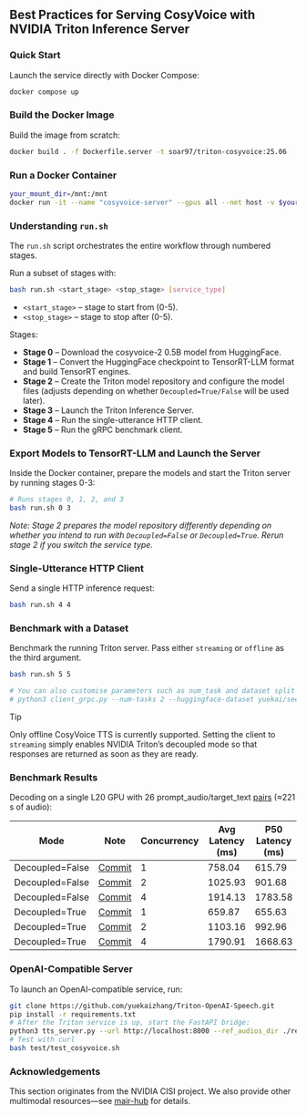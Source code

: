 ## Best Practices for Serving CosyVoice with NVIDIA Triton Inference Server

### Quick Start
Launch the service directly with Docker Compose:
```sh
docker compose up
```

### Build the Docker Image
Build the image from scratch:
```sh
docker build . -f Dockerfile.server -t soar97/triton-cosyvoice:25.06
```

### Run a Docker Container
```sh
your_mount_dir=/mnt:/mnt
docker run -it --name "cosyvoice-server" --gpus all --net host -v $your_mount_dir --shm-size=2g soar97/triton-cosyvoice:25.06
```

### Understanding `run.sh`
The `run.sh` script orchestrates the entire workflow through numbered stages.

Run a subset of stages with:
```sh
bash run.sh <start_stage> <stop_stage> [service_type]
```
- `<start_stage>` – stage to start from (0-5).
- `<stop_stage>`  – stage to stop after (0-5).

Stages:
- **Stage 0** – Download the cosyvoice-2 0.5B model from HuggingFace.
- **Stage 1** – Convert the HuggingFace checkpoint to TensorRT-LLM format and build TensorRT engines.
- **Stage 2** – Create the Triton model repository and configure the model files (adjusts depending on whether `Decoupled=True/False` will be used later).
- **Stage 3** – Launch the Triton Inference Server.
- **Stage 4** – Run the single-utterance HTTP client.
- **Stage 5** – Run the gRPC benchmark client.

### Export Models to TensorRT-LLM and Launch the Server
Inside the Docker container, prepare the models and start the Triton server by running stages 0-3:
```sh
# Runs stages 0, 1, 2, and 3
bash run.sh 0 3
```
*Note: Stage 2 prepares the model repository differently depending on whether you intend to run with `Decoupled=False` or `Decoupled=True`. Rerun stage 2 if you switch the service type.*

### Single-Utterance HTTP Client
Send a single HTTP inference request:
```sh
bash run.sh 4 4
```

### Benchmark with a Dataset
Benchmark the running Triton server. Pass either `streaming` or `offline` as the third argument.
```sh
bash run.sh 5 5

# You can also customise parameters such as num_task and dataset split directly:
# python3 client_grpc.py --num-tasks 2 --huggingface-dataset yuekai/seed_tts_cosy2 --split-name test_zh --mode [streaming|offline]
```
> [!TIP]
> Only offline CosyVoice TTS is currently supported. Setting the client to `streaming` simply enables NVIDIA Triton’s decoupled mode so that responses are returned as soon as they are ready.

### Benchmark Results
Decoding on a single L20 GPU with 26 prompt_audio/target_text [pairs](https://huggingface.co/datasets/yuekai/seed_tts) (≈221 s of audio):

| Mode | Note | Concurrency | Avg Latency (ms) | P50 Latency (ms) | RTF |
|------|------|-------------|------------------|------------------|-----|
| Decoupled=False | [Commit](https://github.com/SparkAudio/cosyvoice/tree/4d769ff782a868524f29e0be851ca64f8b22ebf1/runtime/triton_trtllm) | 1 | 758.04 | 615.79 | 0.0891 |
| Decoupled=False | [Commit](https://github.com/SparkAudio/cosyvoice/tree/4d769ff782a868524f29e0be851ca64f8b22ebf1/runtime/triton_trtllm) | 2 | 1025.93 | 901.68 | 0.0657 |
| Decoupled=False | [Commit](https://github.com/SparkAudio/cosyvoice/tree/4d769ff782a868524f29e0be851ca64f8b22ebf1/runtime/triton_trtllm) | 4 | 1914.13 | 1783.58 | 0.0610 |
| Decoupled=True  | [Commit](https://github.com/SparkAudio/cosyvoice/tree/4d769ff782a868524f29e0be851ca64f8b22ebf1/runtime/triton_trtllm) | 1 | 659.87 | 655.63 | 0.0891 |
| Decoupled=True  | [Commit](https://github.com/SparkAudio/cosyvoice/tree/4d769ff782a868524f29e0be851ca64f8b22ebf1/runtime/triton_trtllm) | 2 | 1103.16 | 992.96 | 0.0693 |
| Decoupled=True  | [Commit](https://github.com/SparkAudio/cosyvoice/tree/4d769ff782a868524f29e0be851ca64f8b22ebf1/runtime/triton_trtllm) | 4 | 1790.91 | 1668.63 | 0.0604 |

### OpenAI-Compatible Server
To launch an OpenAI-compatible service, run:
```sh
git clone https://github.com/yuekaizhang/Triton-OpenAI-Speech.git
pip install -r requirements.txt
# After the Triton service is up, start the FastAPI bridge:
python3 tts_server.py --url http://localhost:8000 --ref_audios_dir ./ref_audios/ --port 10086 --default_sample_rate 24000
# Test with curl
bash test/test_cosyvoice.sh
```

### Acknowledgements
This section originates from the NVIDIA CISI project. We also provide other multimodal resources—see [mair-hub](https://github.com/nvidia-china-sae/mair-hub) for details.

